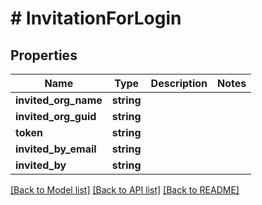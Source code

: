 # # InvitationForLogin

## Properties

Name | Type | Description | Notes
------------ | ------------- | ------------- | -------------
**invited_org_name** | **string** |  |
**invited_org_guid** | **string** |  |
**token** | **string** |  |
**invited_by_email** | **string** |  |
**invited_by** | **string** |  |

[[Back to Model list]](../../README.md#models) [[Back to API list]](../../README.md#endpoints) [[Back to README]](../../README.md)
